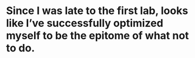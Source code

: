 # Since I was late to the first lab, looks like I’ve successfully optimized myself to be the epitome of what not to do.
